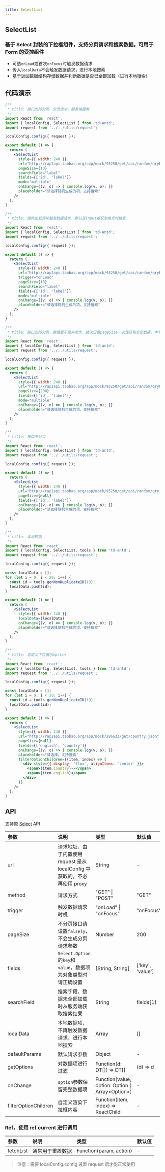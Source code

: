 ```yaml
---
title: SelectList
---
```


## SelectList

### 基于 Select 封装的下拉框组件，支持分页请求和搜索数据。可用于 Form 的受控组件

- 可选`onLoad`或首次`onFocus`时触发数据请求
- 传入`localData`不会触发数据请求，进行本地搜索
- 基于返回数据结构存储数据并判断数据是否已全部加载（进行本地搜索）

## 代码演示

```jsx
/**
 * title: 接口支持分页，分页请求，服务端搜索
 */
import React from 'react';
import { localConfig, SelectList } from 'td-antd';
import request from '../../utils/request';

localConfig.config({ request });

export default () => {
  return (
    <SelectList
      style={{ width: 240 }}
      url="http://rap2api.taobao.org/app/mock/95250/get/api/random/qryByPage.json"
      pageSize={10}
      searchField="label"
      fields={['id', 'label']}
      mode="multiple"
      onChange={(v, o) => { console.log(v, o); }}
      placeholder="请选择随机生成的项，支持搜索"
    />
  );
}
```

```jsx
/**
 * title: 组件加载完毕触发数据请求，默认是input框获取焦点时触发
 */
import React from 'react';
import { localConfig, SelectList } from 'td-antd';
import request from '../../utils/request';

localConfig.config({ request });

export default () => {
  return (
    <SelectList
      style={{ width: 240 }}
      url="http://rap2api.taobao.org/app/mock/95250/get/api/random/qryByPage.json"
      trigger="onLoad"
      pageSize={10}
      searchField="label"
      fields={['id', 'label']}
      mode="multiple"
      onChange={(v, o) => { console.log(v, o); }}
      placeholder="请选择随机生成的项，支持搜索"
    />
  );
}
```

```jsx
/**
 * title: 接口支持分页，数据量不是非常大，建议设置pageSize一次性获取全部数据，本地搜索
 */
import React from 'react';
import { localConfig, SelectList } from 'td-antd';
import request from '../../utils/request';

localConfig.config({ request });

export default () => {
  return (
    <SelectList
      style={{ width: 240 }}
      url="http://rap2api.taobao.org/app/mock/95250/get/api/random/qryOnePage.json"
      pageSize={200}
      fields={['id', 'label']}
      mode="multiple"
      onChange={(v, o) => { console.log(v, o); }}
      placeholder="请选择随机生成的项，支持搜索"
    />
  );
}
```

```jsx
/**
 * title: 接口不分页
 */
import React from 'react';
import { localConfig, SelectList } from 'td-antd';
import request from '../../utils/request';

localConfig.config({ request });

export default () => {
  return (
    <SelectList
      style={{ width: 240 }}
      url="http://rap2api.taobao.org/app/mock/95250/get/api/random/qry.json"
      pageSize={null}
      fields={['id', 'label']}
      onChange={(v, o) => { console.log(v, o); }}
      placeholder="请选择随机生成的项，支持搜索"
    />
  );
}
```

```jsx
/**
 * title: 本地数据
 */
import React from 'react';
import { localConfig, SelectList, tools } from 'td-antd';
import request from '../../utils/request';

localConfig.config({ request });

const localData = [];
for (let i = 0; i < 20; i++) {
  const id = tools.genNonDuplicateID(10);
  localData.push(id);
}

export default () => {
  return (
    <SelectList
      style={{ width: 240 }}
      localData={localData}
      onChange={(v, o) => { console.log(v, o); }}
      placeholder="请选择随机生成的项，支持搜索"
    />
  );
}
```

```jsx
/**
 * title: 自定义下拉展示option
 */
import React from 'react';
import { localConfig, SelectList, tools } from 'td-antd';
import request from '../../utils/request';

localConfig.config({ request });

const localData = [];
for (let i = 0; i < 20; i++) {
  const id = tools.genNonDuplicateID(10);
  localData.push(id);
}

export default () => {
  return (
    <SelectList
      style={{ width: 240 }}
      url="http://rap2api.taobao.org/app/mock/286633/get/country.json"
      pageSize={null}
      fields={['english', 'country']}
      onChange={(v, o) => { console.log(v, o); }}
      placeholder="请选择，支持搜索"
      filterOptionChildren={(item, index) => (
        <div style={{ display: 'flex', alignItems: 'center' }}>
          <span>{item.country}--</span>
          <span>{item.english}</span>
        </div>
      )}
    />
  );
}
```

## API

支持原 [Select](https://ant-design.gitee.io/components/select-cn/) API

|参数|说明|类型|默认值|
|:--|:--|:--|:--|
|url|请求地址，由于内置使用 request 是从 localConfig 中获取的，不必再使用 proxy|String|-|
|method|请求方式|"GET" \| "POST"|"GET"|
|trigger|触发数据请求时机|"onLoad" \| "onFocus"|"onFocus"|
|pageSize|不分页接口请设置`falsely`，不会生成分页请求参数|Number|200|
|fields|`Select.Option`的`key`和`value`，数据项为对象类型时请正确设置|[String, String]|['key', 'value']|
|searchField|搜索字段，数据未全部加载时从服务端获取搜索结果|String|fields[1]|
|localData|本地数据项，不再触发数据请求，进行本地搜索|Array|[]|
|defaultParams|默认请求参数|Object|-|
|getOptions|对数据项进行过滤|Function(d: DT[]) => DT[]|(d) => d|
|onChange|`option`参数保留完整数据项|Function(value, option: Option \| Array\<Option\>)|-|
|filterOptionChildren|自定义渲染下拉框内容 |Function(item, index) => ReactChild|-|

### Ref，使用 ref.current 进行调用

|参数|说明|类型|默认值|
|:--|:--|:--|:--|
|fetchList|通常用于重置数据|Function(param, action)|-|

> 注意：需要 localConfig.config 设置 request 后才能正常使用